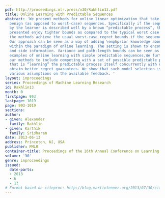```yaml
---
pdf: http://proceedings.mlr.press/v30/Rakhlin13.pdf
title: Online Learning with Predictable Sequences
abstract: 'We present methods for online linear optimization that take advantage of
  benign (as opposed to worst-case) sequences. Specifically if the sequence encountered
  by the learner is described well by a known “predictable process”, the algorithms
  presented enjoy tighter bounds as compared to the typical worst case bounds. Additionally,
  the methods achieve the usual worst-case regret bounds if the sequence is not benign.
  Our approach can be seen as a way of adding \emphprior knowledge about the sequence
  within the paradigm of online learning. The setting is shown to encompass partial
  and side information. Variance and path-length bounds can be seen as particular
  examples of online learning with simple predictable sequences.We further extend
  our methods to include competing with a set of possible predictable processes (models),
  that is “learning” the predictable process itself concurrently with using it to
  obtain better regret guarantees. We show that such model selection is possible under
  various assumptions on the available feedback. '
layout: inproceedings
series: Proceedings of Machine Learning Research
id: Rakhlin13
month: 0
firstpage: 993
lastpage: 1019
page: 993-1019
sections: 
author:
- given: Alexander
  family: Rakhlin
- given: Karthik
  family: Sridharan
date: 2013-06-13
address: Princeton, NJ, USA
publisher: PMLR
container-title: Proceedings of the 26th Annual Conference on Learning Theory
volume: '30'
genre: inproceedings
issued:
  date-parts:
  - 2013
  - 6
  - 13
# Format based on citeproc: http://blog.martinfenner.org/2013/07/30/citeproc-yaml-for-bibliographies/
---
```


